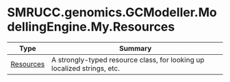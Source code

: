 ﻿
# SMRUCC.genomics.GCModeller.ModellingEngine.My.Resources

|Type|Summary|
|----|-------|
|[Resources](./Resources.md)|A strongly-typed resource class, for looking up localized strings, etc.|

